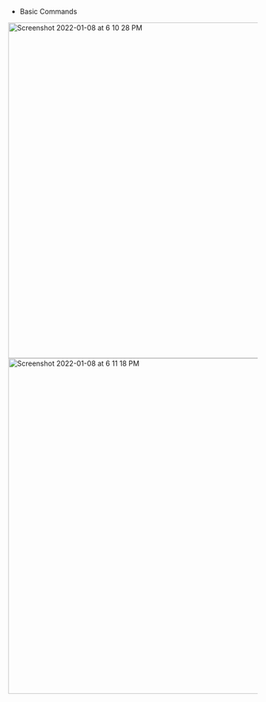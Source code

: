 - Basic Commands 

<img width="677" alt="Screenshot 2022-01-08 at 6 10 28 PM" src="https://user-images.githubusercontent.com/39347063/148644473-2f1d2447-f8cd-4637-ac05-d0c87ad6326e.png">

<img width="677" alt="Screenshot 2022-01-08 at 6 11 18 PM" src="https://user-images.githubusercontent.com/39347063/148644490-cea3083a-6198-4641-aaaf-287d48452c3c.png">

